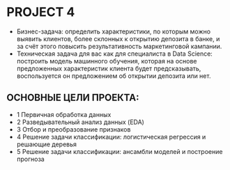 # PROJECT 4
- Бизнес-задача: определить характеристики, по которым можно выявить клиентов, более склонных к открытию депозита в банке, и за счёт этого повысить результативность маркетинговой кампании.
- Техническая задача для вас как для специалиста в Data Science: построить модель машинного обучения, которая на основе предложенных характеристик клиента будет предсказывать, воспользуется он предложением об открытии депозита или нет.
## ОСНОВНЫЕ ЦЕЛИ ПРОЕКТА:
- 1 Первичная обработка данных
- 2 Разведывательный анализ данных (EDA)
- 3 Отбор и преобразование признаков
- 4 Решение задачи классификации: логистическая регрессия и решающие деревья
- 5 Решение задачи классификации: ансамбли моделей и построение прогноза
